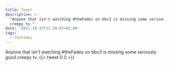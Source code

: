 ```yaml
---
title: Tweet
description: >-
  "Anyone that isn't watching #theFades on bbc3 is missing some seriously good
  creepy tv."
date: '2011-10-25T21:10:07+01:00'
tags:
  - theFades
---
```

Anyone that isn't watching #theFades on bbc3 is missing some seriously good creepy tv.
      {{< tweet 0 0 >}}
    
